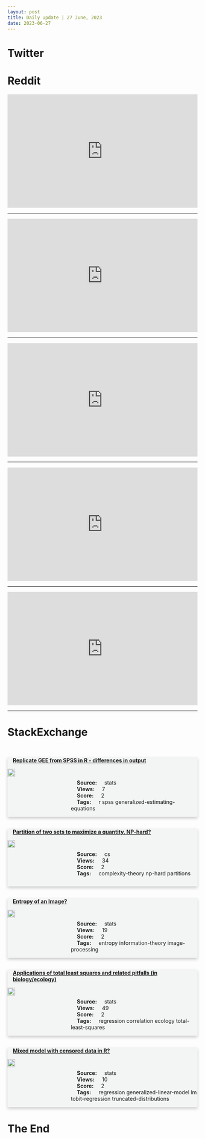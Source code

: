 ```yaml
---
layout: post
title: Daily update | 27 June, 2023
date: 2023-06-27
---
```


<script async src="https://platform.twitter.com/widgets.js" charset="utf-8"></script>


<script src='https://storage.ko-fi.com/cdn/scripts/overlay-widget.js'></script>
<script>
  kofiWidgetOverlay.draw('themldojo', {
    'type': 'floating-chat',
    'floating-chat.donateButton.text': 'Support me',
    'floating-chat.donateButton.background-color': '#f45d22',
    'floating-chat.donateButton.text-color': '#fff'
  });
</script>

# Twitter 

<blockquote class="twitter-tweet"><a href="https://twitter.com/fchollet/status/1673371917276053504"></a></blockquote>

<blockquote class="twitter-tweet"><a href="https://twitter.com/BJP4India/status/1673245598185816065"></a></blockquote>

<blockquote class="twitter-tweet"><a href="https://twitter.com/Damn_coder/status/1673191211979485184"></a></blockquote>

<blockquote class="twitter-tweet"><a href="https://twitter.com/MufitCanSACINTI/status/1673440111583809537"></a></blockquote>

<blockquote class="twitter-tweet"><a href="https://twitter.com/jefrankle/status/1673301956180475906"></a></blockquote>

<blockquote class="twitter-tweet"><a href="https://twitter.com/huggingface/status/1673218623354068992"></a></blockquote>

<blockquote class="twitter-tweet"><a href="https://twitter.com/karpathy/status/1673450276999815170"></a></blockquote>

<blockquote class="twitter-tweet"><a href="https://twitter.com/karpathy/status/1673450278362972161"></a></blockquote>

<blockquote class="twitter-tweet"><a href="https://twitter.com/huggingface/status/1673218894742290432"></a></blockquote>

<blockquote class="twitter-tweet"><a href="https://twitter.com/ylecun/status/1673155552577310720"></a></blockquote>

# Reddit 

<iframe id="reddit-embed" src="https://www.redditmedia.com/r/MachineLearning/comments/14jam9n/d_what_are_the_major_advantages_of_having_deep?ref_source=embed&amp;ref=share&amp;embed=true" sandbox="allow-scripts allow-same-origin allow-popups" style="border: none;" height="300" width="100%" scrolling="yes"></iframe>
<hr style="width:100%;text-align:left;margin-left:0">
<iframe id="reddit-embed" src="https://www.redditmedia.com/r/datascience/comments/14jenzm/where_to_begin_statistics_for_data_science?ref_source=embed&amp;ref=share&amp;embed=true" sandbox="allow-scripts allow-same-origin allow-popups" style="border: none;" height="300" width="100%" scrolling="yes"></iframe>
<hr style="width:100%;text-align:left;margin-left:0">
<iframe id="reddit-embed" src="https://www.redditmedia.com/r/MachineLearning/comments/14jpnz4/r_giving_llms_the_ability_to_backtrack?ref_source=embed&amp;ref=share&amp;embed=true" sandbox="allow-scripts allow-same-origin allow-popups" style="border: none;" height="300" width="100%" scrolling="yes"></iframe>
<hr style="width:100%;text-align:left;margin-left:0">
<iframe id="reddit-embed" src="https://www.redditmedia.com/r/datascience/comments/14jlvvs/what_is_the_market_like_for_fresh_grads_applying?ref_source=embed&amp;ref=share&amp;embed=true" sandbox="allow-scripts allow-same-origin allow-popups" style="border: none;" height="300" width="100%" scrolling="yes"></iframe>
<hr style="width:100%;text-align:left;margin-left:0">
<iframe id="reddit-embed" src="https://www.redditmedia.com/r/dataengineering/comments/14jg3xi/people_of_data_engineering?ref_source=embed&amp;ref=share&amp;embed=true" sandbox="allow-scripts allow-same-origin allow-popups" style="border: none;" height="300" width="100%" scrolling="yes"></iframe>
<hr style="width:100%;text-align:left;margin-left:0">

<style>
.card {
box-shadow: 0 4px 8px 0 rgba(0,0,0,0.2);
transition: 0.3s;
width: 100%;
background-color: #F3F4F4;
}
p{
    margin-left:  3em;
    padding-top: 1em;
}
.part2{
    display: grid;
    grid-template-columns: 1fr 3fr;
}
h4{
    margin: 1em;
}

.card:hover {
box-shadow: 0 8px 16px 0 rgba(0,0,0,0.2);
}
b {
padding: 2px 16px;
}
</style>
  
# StackExchange 


  <br>
  <div class="card">
  <h4><a href='https://stats.stackexchange.com/questions/619819/replicate-gee-from-spss-in-r-differences-in-output'>Replicate GEE from SPSS in R - differences in output</a></h4> 
  <div class="part2">
      <img src="https://cdn.sstatic.net/Sites/stats/Img/apple-touch-icon@2.png?v=344f57aa10cc" alt="Img missing!" style="width:40%">
      <p><b>Source:</b> stats<br><b>Views:</b> 7<br><b>Score:</b> 2<br><b>Tags:</b> <span class="badge badge-dark">r</span> <span class="badge badge-dark">spss</span> <span class="badge badge-dark">generalized-estimating-equations</span></p> 
  </div>
  </div>
      
  <br>
  <div class="card">
  <h4><a href='https://cs.stackexchange.com/questions/160860/partition-of-two-sets-to-maximize-a-quantity-np-hard'>Partition of two sets to maximize a quantity, NP-hard?</a></h4> 
  <div class="part2">
      <img src="https://cdn.sstatic.net/Sites/cs/Img/apple-touch-icon@2.png?v=324a3e0c2b03" alt="Img missing!" style="width:40%">
      <p><b>Source:</b> cs<br><b>Views:</b> 34<br><b>Score:</b> 2<br><b>Tags:</b> <span class="badge badge-dark">complexity-theory</span> <span class="badge badge-dark">np-hard</span> <span class="badge badge-dark">partitions</span></p> 
  </div>
  </div>
      
  <br>
  <div class="card">
  <h4><a href='https://stats.stackexchange.com/questions/619777/entropy-of-an-image'>Entropy of an Image?</a></h4> 
  <div class="part2">
      <img src="https://cdn.sstatic.net/Sites/stats/Img/apple-touch-icon@2.png?v=344f57aa10cc" alt="Img missing!" style="width:40%">
      <p><b>Source:</b> stats<br><b>Views:</b> 19<br><b>Score:</b> 2<br><b>Tags:</b> <span class="badge badge-dark">entropy</span> <span class="badge badge-dark">information-theory</span> <span class="badge badge-dark">image-processing</span></p> 
  </div>
  </div>
      
  <br>
  <div class="card">
  <h4><a href='https://stats.stackexchange.com/questions/619774/applications-of-total-least-squares-and-related-pitfalls-in-biology-ecology'>Applications of total least squares and related pitfalls (in biology/ecology)</a></h4> 
  <div class="part2">
      <img src="https://cdn.sstatic.net/Sites/stats/Img/apple-touch-icon@2.png?v=344f57aa10cc" alt="Img missing!" style="width:40%">
      <p><b>Source:</b> stats<br><b>Views:</b> 49<br><b>Score:</b> 2<br><b>Tags:</b> <span class="badge badge-dark">regression</span> <span class="badge badge-dark">correlation</span> <span class="badge badge-dark">ecology</span> <span class="badge badge-dark">total-least-squares</span></p> 
  </div>
  </div>
      
  <br>
  <div class="card">
  <h4><a href='https://stats.stackexchange.com/questions/619753/mixed-model-with-censored-data-in-r'>Mixed model with censored data in R?</a></h4> 
  <div class="part2">
      <img src="https://cdn.sstatic.net/Sites/stats/Img/apple-touch-icon@2.png?v=344f57aa10cc" alt="Img missing!" style="width:40%">
      <p><b>Source:</b> stats<br><b>Views:</b> 10<br><b>Score:</b> 2<br><b>Tags:</b> <span class="badge badge-dark">regression</span> <span class="badge badge-dark">generalized-linear-model</span> <span class="badge badge-dark">lm</span> <span class="badge badge-dark">tobit-regression</span> <span class="badge badge-dark">truncated-distributions</span></p> 
  </div>
  </div>
      
# The End